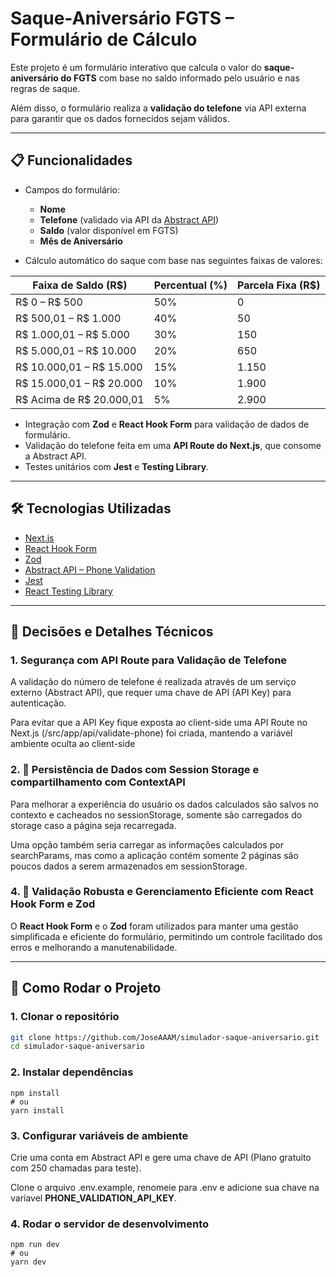 # Saque-Aniversário FGTS – Formulário de Cálculo

Este projeto é um formulário interativo que calcula o valor do **saque-aniversário do FGTS** com base no saldo informado pelo usuário e nas regras de saque.

Além disso, o formulário realiza a **validação do telefone** via API externa para garantir que os dados fornecidos sejam válidos.

---

## 📋 Funcionalidades

- Campos do formulário:

  - **Nome**
  - **Telefone** (validado via API da [Abstract API](https://www.abstractapi.com/api/phone-validation-api))
  - **Saldo** (valor disponível em FGTS)
  - **Mês de Aniversário**

- Cálculo automático do saque com base nas seguintes faixas de valores:

| Faixa de Saldo (R$)      | Percentual (%) | Parcela Fixa (R$) |
| ------------------------ | -------------- | ----------------- |
| R$ 0 – R$ 500            | 50%            | 0                 |
| R$ 500,01 – R$ 1.000     | 40%            | 50                |
| R$ 1.000,01 – R$ 5.000   | 30%            | 150               |
| R$ 5.000,01 – R$ 10.000  | 20%            | 650               |
| R$ 10.000,01 – R$ 15.000 | 15%            | 1.150             |
| R$ 15.000,01 – R$ 20.000 | 10%            | 1.900             |
| R$ Acima de R$ 20.000,01 | 5%             | 2.900             |

- Integração com **Zod** e **React Hook Form** para validação de dados de formulário.
- Validação do telefone feita em uma **API Route do Next.js**, que consome a Abstract API.
- Testes unitários com **Jest** e **Testing Library**.

---

## 🛠️ Tecnologias Utilizadas

- [Next.js](https://nextjs.org/)
- [React Hook Form](https://react-hook-form.com/)
- [Zod](https://zod.dev/)
- [Abstract API – Phone Validation](https://www.abstractapi.com/api/phone-validation-api)
- [Jest](https://jestjs.io/)
- [React Testing Library](https://testing-library.com/docs/react-testing-library/intro/)

---

## 🧠 Decisões e Detalhes Técnicos

### 1. Segurança com API Route para Validação de Telefone

A validação do número de telefone é realizada através de um serviço externo (Abstract API), que requer uma chave de API (API Key) para autenticação.

Para evitar que a API Key fique exposta ao client-side uma API Route no Next.js (/src/app/api/validate-phone) foi criada, mantendo a variável ambiente oculta ao client-side

### 2. 💾 Persistência de Dados com Session Storage e compartilhamento com ContextAPI

Para melhorar a experiência do usuário os dados calculados são salvos no contexto e cacheados no sessionStorage, somente são carregados do storage caso a página seja recarregada.

Uma opção também seria carregar as informações calculados por searchParams, mas como a aplicação contém somente 2 páginas são poucos dados a serem armazenados em sessionStorage.

### 4. 🚀 Validação Robusta e Gerenciamento Eficiente com React Hook Form e Zod

O **React Hook Form** e o **Zod** foram utilizados para manter uma gestão simplificada e eficiente do formulário, permitindo um controle facilitado dos erros e melhorando a manutenabilidade.

---

## 🚀 Como Rodar o Projeto

### 1. Clonar o repositório

```bash
git clone https://github.com/JoseAAAM/simulador-saque-aniversario.git
cd simulador-saque-aniversario
```

### 2. Instalar dependências

```
npm install
# ou
yarn install
```

### 3. Configurar variáveis de ambiente

Crie uma conta em Abstract API e gere uma chave de API (Plano gratuito com 250 chamadas para teste).

Clone o arquivo .env.example, renomeie para .env e adicione sua chave na variavel **PHONE_VALIDATION_API_KEY**.

### 4. Rodar o servidor de desenvolvimento

```
npm run dev
# ou
yarn dev
```
